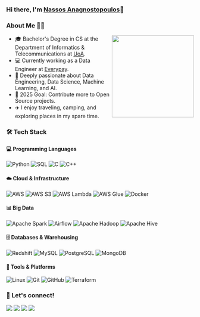 
### Hi there, I'm [Nassos Anagnostopoulos][website]👋

### About Me 👨‍🎓
<!-- <p><img align="right" src="./images/giphy1.gif" width="180" height="180" /></p> -->

<picture> <img align="right" src="https://github.com/7oSkaaa/7oSkaaa/blob/main/Images/Right_Side.gif?raw=true" width="220" height="220"></picture>

- 🎓 Bachelor's Degree in CS at the Department of Informatics & Telecommunications at [UoA].
- 💻 Currently working as a Data Engineer at [Everypay].
- 🤖 Deeply passionate about Data Engineering, Data Science, Machine Learning, and AI.
- 🎯 2025 Goal: Contribute more to Open Source projects.
- ✈️ I enjoy traveling, camping, and exploring places in my spare time.

<!-- <p><img align="right" src="blah.gif" width="250" height="250" /></p> -->

### 🛠️ Tech Stack
<!-- <p align="center">
  <a href="https://github.com/DenverCoder1/readme-typing-svg"><img src="https://readme-typing-svg.herokuapp.com?font=Time+New+Roman&color=%23C8BE25&size=25&center=true&vCenter=true&width=600&height=100&lines=Software+Engineer+@bld.ai;Computer+Science+Student;Competitive+Programmer;2x+ACPC+Finalist;Expert+on+Codeforces;Division+1+on+Codechef+(5+Stars);4+Kyu+on+Atcoder;Always+learning+new+things"></a>
</p> -->

#### 💻 Programming Languages
<p>
  <img alt="Python" src="https://img.shields.io/badge/Python-3776AB?style=flat-square&logo=python&logoColor=white" />
  <img alt="SQL" src="https://img.shields.io/badge/SQL-4479A1?style=flat-square&logo=mysql&logoColor=white" />
  <img alt="C" src="https://img.shields.io/badge/C-00599C?style=flat-square&logo=c&logoColor=white" />
  <img alt="C++" src="https://img.shields.io/badge/C++-00599C?style=flat-square&logo=cplusplus&logoColor=white" />
</p>

#### ☁️ Cloud & Infrastructure
<p>
  <img alt="AWS" src="https://img.shields.io/badge/AWS-232F3E?style=flat-square&logo=amazonaws&logoColor=white" />
  <img alt="AWS S3" src="https://img.shields.io/badge/S3-569A31?style=flat-square&logo=amazons3&logoColor=white" />
  <img alt="AWS Lambda" src="https://img.shields.io/badge/Lambda-FF9900?style=flat-square&logo=awslambda&logoColor=white" />
  <img alt="AWS Glue" src="https://img.shields.io/badge/Glue-7C2BFF?style=flat-square&logo=amazonaws&logoColor=white" />
  <img alt="Docker" src="https://img.shields.io/badge/Docker-2496ED?style=flat-square&logo=docker&logoColor=white" />
</p>

#### 📊 Big Data 
<!-- & Streaming -->
<p>
  <img alt="Apache Spark" src="https://img.shields.io/badge/Apache Spark-E25A1C?style=flat-square&logo=apache-spark&logoColor=white" />
  <img alt="Airflow" src="https://img.shields.io/badge/Apache Airflow-017CEE?style=flat-square&logo=apache-airflow&logoColor=white" />
  <img alt="Apache Hadoop" src="https://img.shields.io/badge/Apache Hadoop-66CCFF?style=flat-square&logo=apache-hadoop&logoColor=black" />
  <img alt="Apache Hive" src="https://img.shields.io/badge/Apache Hive-FDEE21?style=flat-square&logo=apache-hive&logoColor=black" />
</p>

#### 🗄️ Databases & Warehousing
<p>
  <img alt="Redshift" src="https://img.shields.io/badge/AWS Redshift-8C4FFF?style=flat-square&logo=amazonredshift&logoColor=white" />
  <img alt="MySQL" src="https://img.shields.io/badge/MySQL-4479A1?style=flat-square&logo=mysql&logoColor=white" />
  <img alt="PostgreSQL" src="https://img.shields.io/badge/PostgreSQL-316192?style=flat-square&logo=postgresql&logoColor=white" />
  <img alt="MongoDB" src="https://img.shields.io/badge/MongoDB-47A248?style=flat-square&logo=mongodb&logoColor=white" />
</p>

#### 🔧 Tools & Platforms
<p>
  <img alt="Linux" src="https://img.shields.io/badge/Linux-FCC624?style=flat-square&logo=linux&logoColor=black" />
  <img alt="Git" src="https://img.shields.io/badge/Git-F05032?style=flat-square&logo=git&logoColor=white" />
  <img alt="GitHub" src="https://img.shields.io/badge/GitHub-181717?style=flat-square&logo=github&logoColor=white" />
  <img alt="Terraform" src="https://img.shields.io/badge/Terraform-7B42BC?style=flat-square&logo=terraform&logoColor=white" />
</p>


### 🤝 Let's connect!

<p>
  <a href="https://github.com/nassosanagn"><img src="https://img.shields.io/badge/Website-blue?style=flat-square&logo=google-chrome"></a>
  <a href="https://www.linkedin.com/in/nassosanagn/"><img src="https://img.shields.io/badge/-LinkedIn-0077B5?style=flat-square&logo=linkedin"></a>
  <a href="https://x.com/nassosanagn"><img src="https://img.shields.io/badge/-X-000000?style=flat-square&logo=x&logoColor=white"></a>
  <a href="https://leetcode.com/u/nasssosanagn/"><img src="https://img.shields.io/badge/-LeetCode-FFA116?style=flat-square&logo=leetcode&logoColor=white"></a>
</p>

[UoA]: https://www.di.uoa.gr/
[Everypay]: https://everypay.gr/
<!--[website]: https://nassosanagn.github.io/ -->
[website]: https://github.com/nassosanagn
[twitter]: https://twitter.com/nassosanagn
[linkedin]: https://www.linkedin.com/in/nassosanagn/
[leetcode]: https://leetcode.com/u/nasssosanagn/
